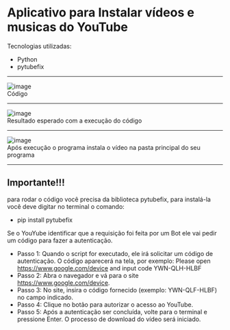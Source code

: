# Aplicativo para Instalar vídeos e musicas do YouTube

Tecnologias utilizadas:
  * Python
  * pytubefix

<hr>

![image](https://github.com/user-attachments/assets/10a1af23-840f-4537-b33f-151680b04ab4)
<br>
Código
<hr>

![image](https://github.com/user-attachments/assets/16dd5d02-10d3-4006-b9cb-ae0249f0c630)
<br>
Resultado esperado com a execução do código
<hr>

![image](https://github.com/user-attachments/assets/334af372-2b41-4622-a915-f5c056af34f0)
<br>
Após execução o programa instala o vídeo na pasta principal do seu programa
<hr>


## Importante!!!

para rodar o código você precisa da biblioteca pytubefix, para instalá-la você deve digitar no terminal o comando:
<br>
* pip install pytubefix

Se o YouYube identificar que a requisição foi feita por um Bot ele vai pedir um código para fazer a autenticação.

* Passo 1: Quando o script for executado, ele irá solicitar um código de autenticação. O código aparecerá na tela, por exemplo:
Please open https://www.google.com/device and input code YWN-QLH-HLBF
* Passo 2: Abra o navegador e vá para o site https://www.google.com/device.
* Passo 3: No site, insira o código fornecido (exemplo: YWN-QLF-HLBF) no campo indicado.
* Passo 4: Clique no botão para autorizar o acesso ao YouTube.
* Passo 5: Após a autenticação ser concluída, volte para o terminal e pressione Enter. O processo de download do vídeo será iniciado.




  
  



